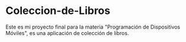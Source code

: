 # Coleccion-de-Libros
Este es mi proyecto final para la materia "Programación de Dispositivos Móviles", es una aplicación de colección de libros.
